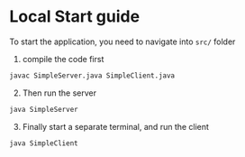 # Local Start guide

To start the application, you need to navigate into `src/` folder

1. compile the code first

```bash
javac SimpleServer.java SimpleClient.java
```

2. Then run the server

```bash
java SimpleServer
```

3. Finally start a separate terminal, and run the client

```bash
java SimpleClient
```
